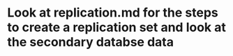 # Look at replication.md for the steps to create a replication set and look at the secondary databse data